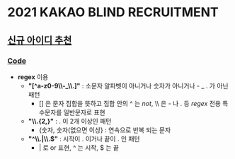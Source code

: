 # 2021 KAKAO BLIND RECRUITMENT

## [신규 아이디 추천](https://programmers.co.kr/learn/courses/30/lessons/72410)
### [Code](https://github.com/ljiwoo59/Algorithm_Java/blob/master/Programmers/2021Kakao/P_NewID.java)
* **regex** 이용
  * **"[^a-z0-9\\\\-\_\\\\.]"** : 소문자 알파벳이 아니거나 숫자가 아니거나 - \_ . 가 아닌 패턴
     * [] 은 문자 집합을 뜻하고 집합 안의 ^ 는 *not*, \\\ 은 - 나 . 등 *regex* 전용 특수문자를 일반문자로 표현
  * **"\\\\.{2,}"** : . 이 2개 이상인 패턴
     * {숫자, 숫자(없으면 이상} : 연속으로 반복 되는 문자
  * **"^\\\\.|\\\\.$"** : 시작이 . 이거나 끝이 . 인 패턴
     * | 로 or 표현, ^ 는 시작, $ 는 끝 

